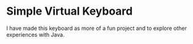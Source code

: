# Simple Virtual Keyboard

I have made this keyboard as more of a fun project and to explore other experiences with Java. 
